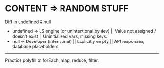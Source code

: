 # CONTENT => RANDOM STUFF

Diff in undefined & null

- undefined => JS engine (or unintentional by dev) ||  Value not assigned / doesn’t exist || Uninitialized vars, missing keys.
- null      => Developer (intentional) ||  Explicitly empty  ||  API responses, database placeholders

-----

Practice polyfill of forEach, map, reduce, filter.
